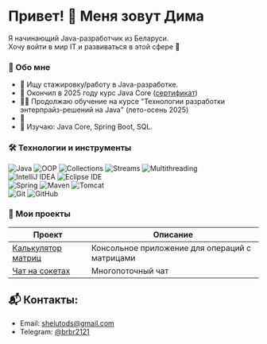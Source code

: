 # Привет! 👋 Меня зовут Дима 
Я начинающий Java-разработчик из Беларуси.  
Хочу войти в мир IT и развиваться в этой сфере 💪

### 🚀 Обо мне 
- 🔎 Ищу стажировку/работу в Java-разработке.
- 🏅 Окончил в 2025 году курс Java Core ([сертификат](https://github.com/bnbn2121/Certificates/blob/main/Certificate%20Java%20Core%20IT-Academy.pdf))
- 👨‍🎓 Продолжаю обучение на курсе "Технологии разработки энтерпрайз-решений на Java" (лето-осень 2025)
- 🎯
- 🌱 Изучаю: Java Core, Spring Boot, SQL.

### 🛠️ Технологии и инструменты  
![Java](https://img.shields.io/badge/Java-brown?logo=coffeescript) ![OOP](https://img.shields.io/badge/OOP-darkgreen) ![Collections](https://img.shields.io/badge/Collections-darkgreen) ![Streams](https://img.shields.io/badge/Streams-darkgreen) ![Multithreading](https://img.shields.io/badge/Multithreading-darkgreen)  
![IntelliJ IDEA](https://img.shields.io/badge/IntelliJ_IDEA-purple?logo=intellij-idea) ![Eclipse IDE](https://img.shields.io/badge/Eclipse-purple?logo=eclipse)  
![Spring](https://img.shields.io/badge/Spring-blue?logo=spring) ![Maven](https://img.shields.io/badge/Maven-blue?logo=apache-maven) ![Tomcat](https://img.shields.io/badge/Tomcat-blue?logo=apache-tomcat)  
![Git](https://img.shields.io/badge/Git-gray?logo=git) ![GitHub](https://img.shields.io/badge/GitHub-gray?logo=github)

### 📂 Мои проекты  
| Проект | Описание |
|--------|----------|
| [Калькулятор матриц](ссылка) | Консольное приложение для операций с матрицами |
| [Чат на сокетах](ссылка) | Многопоточный чат |  

## 📬 Контакты:
- Email: shelutods@gmail.com
- Telegram: [@brbr2121](https://t.me/brbr2121)
